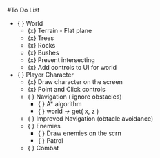 #To Do List

- { } World
    - {x} Terrain - Flat plane
    - {x} Trees
    - {x} Rocks
    - {x} Bushes
    - {x} Prevent intersecting
    - {x} Add controls to UI for world
- { } Player Character
    - {x} Draw character on the screen
    - {x} Point and Click controls
    - { } Navigation ( ignore obstacles)
        - { } A\* algorithm
        - { } world -> get( x, z )
    - { } Improved Navigation (obtacle avoidance)
    - { } Enemies
        - { } Draw enemies on the scrn
        - { } Patrol
    - { } Combat